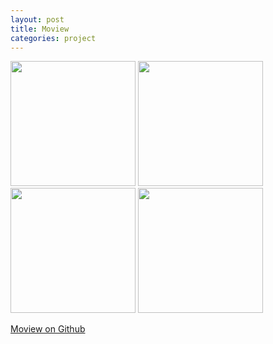 ```yaml
---
layout: post
title: Moview
categories: project
---
```


<!-- ![an image alt text]({{ site.baseurl }}/images/fulls/moview/moview-dark-home.jpg "an image title") -->

<img src="irfananda00.github.io/images/fulls/moview/moview-dark-home.jpg" style="width:200px" />
<img src="irfananda00.github.io/images/fulls/moview/moview-light-home.jpg" style="width:200px" /> <br>
<img src="irfananda00.github.io/images/fulls/moview/moview-detail.jpg" style="width:200px" />
<img src="irfananda00.github.io/images/fulls/moview/moview-settings.jpg" style="width:200px" />

<a href="https://github.com/irfananda00/Moview" target="_blank">Moview on Github</a>
